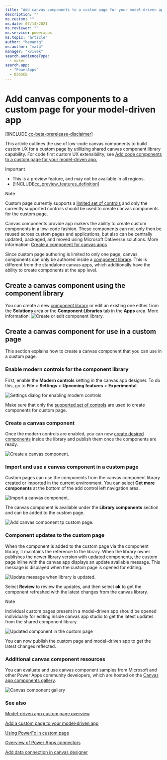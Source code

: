 ```yaml
---
title: "Add canvas components to a custom page for your model-driven app" 
description: ""
ms.custom: ""
ms.date: 07/14/2021
ms.reviewer: ""
ms.service: powerapps
ms.topic: "article"
author: "hemantg"
ms.author: "matp"
manager: "kvivek"
search.audienceType: 
  - maker
search.app: 
  - "PowerApps"
  - D365CE
---
```


# Add canvas components to a custom page for your model-driven app 

[!INCLUDE [cc-beta-prerelease-disclaimer](../../includes/cc-beta-prerelease-disclaimer.md)]

This article outlines the use of low-code canvas components to build custom UX for a custom page by utiliizing shared canvas component library capability. For code first custom UX extensibility, see [Add code components to a custom page for your model-driven app.](/powerapps/maker/model-driven-apps/page-code-components) 

  > [!IMPORTANT]
  > - This is a preview feature, and may not be available in all regions.
  > - [!INCLUDE[cc_preview_features_definition](../../includes/cc-preview-features-definition.md)]

  > [!NOTE]
  > Custom page currently supports a [limited set of controls](/powerapps/maker/model-driven-apps/design-page-for-model-app#supported-controls-in-custom-page) and only the currently supported controls should be used to create canvas components for the custom page.

Canvas components provide app makers the ability to create custom components in a low-code fashion. These components can not only then be reused across custom pages and applications, but also can be centrally updated, packaged, and moved using Microsoft Dataverse solutions. More information: [Create a component for canvas apps](/powerapps/maker/canvas-apps/create-component) 

Since custom page authoring is limited to only one page, canvas components can only be authored inside a [component library](/powerapps/maker/canvas-apps/component-library). This is different from the standalone canvas apps, which additionally have the ability to create components at the app level.

## Create a canvas component using the component library

You can create a new [component library](/powerapps/maker/canvas-apps/component-library) or edit an existing one either from the **Solutions** area or the  **Component Libraries** tab in the **Apps** area. More information: ![Create or edit component library.](../canvas-apps/media/component-library/create-edit-component-library.png "Create or edit component library")


## Create a canvas component for use in a custom page

This section explains how to create a canvas component that you can use in a custom page.

### Enable modern controls for the component library

First, enable the **Modern controls** setting in the canvas app designer. To do this, go to **File** > **Settings** > **Upcoming features** > **Experimental**.

![Settings dialog for enabling modern controls](media/add-component-to-model-app/lib-setting-for-modern-controls.png "Settings dialog for enabling modern controls")

Make sure that only the [supported set of controls](/powerapps/maker/model-driven-apps/design-page-for-model-app#supported-controls-in-custom-page) are used to create components for custom page. 

### Create a canvas component

Once the modern controls are enabled, you can now [create desired components](/powerapps/maker/canvas-apps/create-component.md) inside the library and publish them once the components are ready.

![Create a canvas component.](media/add-component-to-model-app/component-creation-for-canvas-lib.png "Create a canvas component")

### Import and use a canvas component in a custom page

Custom pages can use the components from the canvas component library created or imported in the current environment. You can select **Get more components** at the bottom of the add control left navigation area.

![Import a canvas component.](media/add-component-to-model-app/import-component-custom-page.png "import a canvas component")

The canvas component is available under the **Library components** section and can be added to the custom page.

![Add canvas component tp custom page.](media/add-component-to-model-app/add-component-to-custom-page.png "Add canvas component tp custom page")

### Component updates to the custom page

When the component is added to the custom page via the component library, it maintains the reference to the library. When the library owner publishes the newer library version with updated components, the custom page inline with the canvas app displays an update available message. This message is displayed when the custom page is opened for editing.

![Update message when library is updated.](media/add-component-to-model-app/component-library-update-message.png "Update message when library is updated")

Select **Review** to review the updates, and then select **ok** to get the component refreshed with the latest changes from the canvas library.

> [!NOTE]
> Individual custom pages present in a model-driven app should be opened individually for editing inside canvas app studio to get the latest updates from the shared component library.

![Updated component in the custom page ](media/add-component-to-model-app/page-with-updated-library-component.png "Updated component in the canvas page")

You can now publish the custom page and model-driven app to get the latest changes reflected.

### Additional canvas component resources

You can evaluate and use canvas component samples from Microsoft and other Power Apps community developers, which are hosted on the [Canvas app components gallery](https://powerusers.microsoft.com/t5/Canvas-Apps-Components-Samples/bd-p/ComponentsGallery).

![Canvas component gallery](media/add-component-to-model-app/canvas-components-gallery.png "Canvas component gallery")

### See also

[Model-driven app custom page overview](model-app-page-overview.md)

[Add a custom page to your model-driven app](add-page-to-model-app.md)

[Using PowerFx in custom page](page-powerfx-in-model-app.md)

[Overview of Power Apps connectors](../canvas-apps/connections-list.md)

[Add data connection in canvas designer](../canvas-apps/add-data-connection.md)
